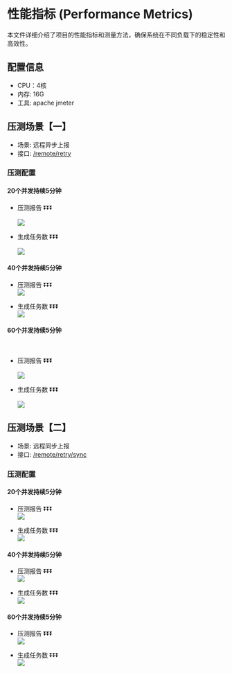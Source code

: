 # 性能指标 (Performance Metrics)

本文件详细介绍了项目的性能指标和测量方法，确保系统在不同负载下的稳定性和高效性。

## 配置信息
- CPU：4核
- 内存: 16G
- 工具: apache jmeter

## 压测场景【一】
- 场景: 远程异步上报
- 接口: [/remote/retry](http://preview.easyretry.com:8018/swagger-ui/index.html#/%E8%BF%9C%E7%A8%8B%E9%87%8D%E8%AF%95%E6%A1%88%E4%BE%8B%E3%80%90RetryType.ONLY_REMOTE%E3%80%91/remoteUsingGET)

### 压测配置
#### 20个并发持续5分钟
- 压测报告 ⏬⏬⏬
  <br/><br/>
  <img src="/img/loadtest20async.png" class="no-zoom" style="zoom: 100%;">

- 生成任务数 ⏬⏬⏬
  <br/><br/>
  <img src="/img/consoletasktotal20.png" class="no-zoom" style="zoom: 100%;">

#### 40个并发持续5分钟

- 压测报告 ⏬⏬⏬
  <br/>
  <img src="/img/loadtest40.png" class="no-zoom" style="zoom: 100%;">

- 生成任务数 ⏬⏬⏬
  <br/>
  <img src="/img/consoletasktota40.png" class="no-zoom" style="zoom: 100%;">

#### 60个并发持续5分钟
<br/>

- 压测报告 ⏬⏬⏬
  <br/><br/>
  <img src="/img/loadtest60.png" class="no-zoom" style="zoom: 100%;">

- 生成任务数 ⏬⏬⏬
  <br/><br/>
  <img src="/img/consoletasktotal60.png" class="no-zoom" style="zoom: 100%;">

## 压测场景【二】
- 场景: 远程同步上报
- 接口: [/remote/retry/sync](http://preview.easyretry.com:8018/swagger-ui/index.html#/%E8%BF%9C%E7%A8%8B%E9%87%8D%E8%AF%95%E6%A1%88%E4%BE%8B%E3%80%90RetryType.ONLY_REMOTE%E3%80%91/remoteSyncUsingGET)

### 压测配置
#### 20个并发持续5分钟
- 压测报告 ⏬⏬⏬
  <br/>
  <img src="/img/loadtest20sync.png" class="no-zoom" style="zoom: 100%;">

- 生成任务数 ⏬⏬⏬
  <br/>
  <img src="/img/consoletasktotal20sync.png" class="no-zoom" style="zoom: 100%;">

#### 40个并发持续5分钟

- 压测报告 ⏬⏬⏬
  <br/>
  <img src="/img/loadtest40sync.png" class="no-zoom" style="zoom: 100%;">

- 生成任务数 ⏬⏬⏬
  <br/>
  <img src="/img/consoletasktota40sync.png" class="no-zoom" style="zoom: 100%;">

#### 60个并发持续5分钟
- 压测报告 ⏬⏬⏬
  <br/>
  <img src="/img/loadtest60.png" class="no-zoom" style="zoom: 100%;">

- 生成任务数 ⏬⏬⏬
  <br/>
  <img src="/img/consoletasktotal60sync.png" class="no-zoom" style="zoom: 100%;">